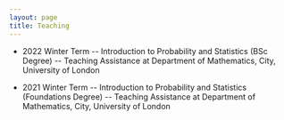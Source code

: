 ```yaml
---
layout: page
title: Teaching
---
```


* 2022 Winter Term -- Introduction to Probability and Statistics (BSc Degree) -- Teaching Assistance at Department of Mathematics, City, University of London

* 2021 Winter Term -- Introduction to Probability and Statistics (Foundations Degree) -- Teaching Assistance at Department of Mathematics, City, University of London
